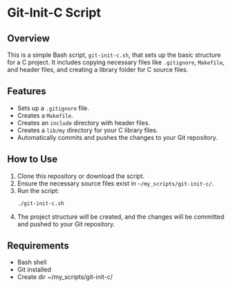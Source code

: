 # Git-Init-C Script

## Overview

This is a simple Bash script, `git-init-c.sh`, that sets up the basic structure for a C project. It includes copying necessary files like `.gitignore`, `Makefile`, and header files, and creating a library folder for C source files.

## Features

- Sets up a `.gitignore` file.
- Creates a `Makefile`.
- Creates an `include` directory with header files.
- Creates a `lib/my` directory for your C library files.
- Automatically commits and pushes the changes to your Git repository.

## How to Use

1. Clone this repository or download the script.
2. Ensure the necessary source files exist in `~/my_scripts/git-init-c/`.
3. Run the script:
   ```bash
   ./git-init-c.sh
   ```
4. The project structure will be created, and the changes will be committed and pushed to your Git repository.

## Requirements
- Bash shell
- Git installed
- Create dir ~/my_scripts/git-init-c/
